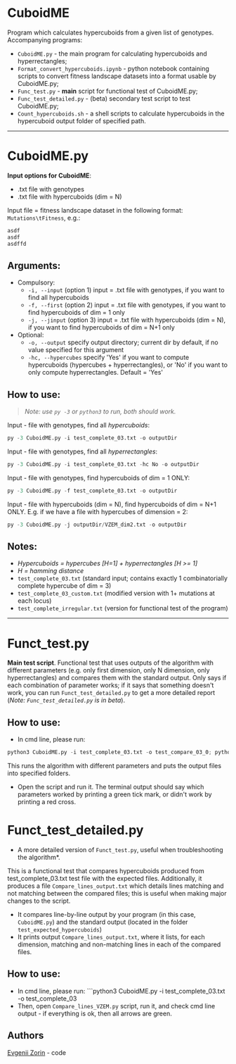 # CuboidME

Program which calculates hypercuboids from a given list of genotypes. Accompanying programs:
- `CuboidME.py` - the main program for calculating hypercuboids and hyperrectangles; 
- `Format_convert_hypercuboids.ipynb` - python notebook containing scripts to convert fitness landscape datasets into a format usable by CuboidME.py; 
- `Func_test.py` - **main** script for functional test of CuboidME.py; 
- `Func_test_detailed.py` - (beta) secondary test script to test CuboidME.py; 
- `Count_hypercuboids.sh` - a shell scripts to calculate hypercuboids in the hypercuboid output folder of specified path. 

---

# CuboidME.py

**Input options for CuboidME**: 
- .txt file with genotypes
- .txt file with hypercuboids (dim = N)

Input file = fitness landscape dataset in the following format: `Mutations\tFitness`, e.g.:
```txt
asdf
asdf
asdffd
```

## Arguments:
- Compulsory:
  - ```-i, --input``` (option 1) input = .txt file with genotypes, if you want to find all hypercuboids
  - ```-f, --first``` (option 2) input = .txt file with genotypes, if you want to find hypercuboids of dim = 1 only
  - ```-j, --jinput``` (option 3) input = .txt file with hypercuboids (dim = N), if you want to find hypercuboids of dim = N+1 only 
- Optional:
  - ```-o, --output``` specify output directory; current dir by default, if no value specified for this argument
  - ```-hc, --hypercubes``` specify 'Yes' if you want to compute hypercuboids (hypercubes + hyperrectangles), or 'No' if you want to only compute hyperrectangles. Default = 'Yes'

## How to use:
> *Note: use ```py -3``` or ```python3``` to run, both should work.*

Input - file with genotypes, find all *hypercuboids*:
```py
py -3 CuboidME.py -i test_complete_03.txt -o outputDir
```
Input - file with genotypes, find all *hyperrectangles*:
```py
py -3 CuboidME.py -i test_complete_03.txt -hc No -o outputDir
```
Input - file with genotypes, find hypercuboids of dim = 1 ONLY:
```py
py -3 CuboidME.py -f test_complete_03.txt -o outputDir
```
Input - file with hypercuboids (dim = N), find hypercuboids of dim = N+1 ONLY. E.g. if we have a file with hypercubes of dimension = 2:
```py
py -3 CuboidME.py -j outputDir/VZEM_dim2.txt -o outputDir
```

## Notes:
- *Hypercuboids = hypercubes [H=1] + hyperrectangles [H >= 1]*    
- *H = hamming distance*
- ```test_complete_03.txt``` (standard input; contains exactly 1 combinatorially complete hypercube of dim = 3)
- ```test_complete_03_custom.txt``` (modified version with 1+ mutations at each locus)
- ```test_complete_irregular.txt``` (version for functional test of the program)

---

# Funct_test.py

**Main test script**. Functional test that uses outputs of the algorithm with different parameters (e.g. only first dimension, only N dimension, only hyperrectangles) and compares them with the standard output. Only says if each combination of parameter works; if it says that something doesn't work, you can run ```Funct_test_detailed.py``` to get a more detailed report (*Note: `Func_test_detailed.py` is in beta*). 

## How to use: 
- In cmd line, please run: 
```py
python3 CuboidME.py -i test_complete_03.txt -o test_compare_03_0; python3 CuboidME.py -i test_complete_03.txt -o test_compare_03_1 -hc No; python3 CuboidME.py -f test_complete_03.txt -o test_compare_03_2; python3 CuboidME.py -j test_compare_03_2/VZEM_dim1.txt -o test_compare_03_3; python3 CuboidME.py -i test_files/test_complete_irregular.txt -o test_compare_irregular
``` 
This runs the algorithm with different parameters and puts the output files into specified folders. 

- Open the script and run it. The terminal output should say which parameters worked by printing a green tick mark, or didn't work by printing a red cross. 

# Funct_test_detailed.py
* A more detailed version of ```Funct_test.py```, useful when troubleshooting the algorithm*. 

This is a functional test that compares hypercuboids produced from test_complete_03.txt test file with the expected files. Additionally, it produces a file ```Compare_lines_output.txt``` which details lines matching and not matching between the compared files; this is useful when making major changes to the script. 
- It compares line-by-line output by your program (in this case, ```CuboidME.py```) and the standard output (located in the folder ```test_expected_hypercuboids```)
- It prints output ```Compare_lines_output.txt```, where it lists, for each dimension, matching and non-matching lines in each of the compared files. 

## How to use:
- In cmd line, please run: ```python3 CuboidME.py -i test_complete_03.txt -o test_complete_03
- Then, open ```Compare_lines_VZEM.py``` script, run it, and check cmd line output - if everything is ok, then all arrows are green. 

## Authors

[Evgenii Zorin](https://github.com/EvgeniiZorin) - code
